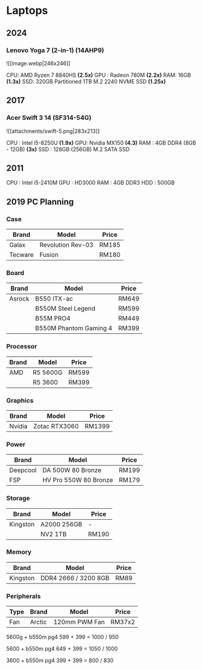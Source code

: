 
# Laptops
## 2024
### Lenovo Yoga 7 (2-in-1) (14AHP9)
![[image.webp|246x246]]

CPU: AMD Ryzen 7 8840HS **(2.5x)**
GPU : Radeon 780M **(2.2x)**
RAM: 16GB **(1.3x)**
SSD: 320GB Partitioned 1TB M.2 2240 NVME SSD **(1.25x)**
## 2017 
### Acer Swift 3 14 (SF314-54G)

![[attachments/swift-5.png|283x213]]

CPU : Intel i5-8250U **(1.9x)**
GPU: Nvidia MX150 **(4.3)**
RAM : 4GB DDR4 (8GB - 12GB) **(3x)**
SSD : 128GB (256GB) M.2 SATA SSD


## 2011
CPU : Intel i5-2410M
GPU : HD3000
RAM : 4GB DDR3
HDD : 500GB


## 2019 PC Planning
### Case
| Brand | Model | Price |
|---|---|---|
| Galax | Revolution Rev-03 | RM185 |
| Tecware | Fusion | RM180 |
### Board
|Brand| Model | Price |
|---|---|---|
| Asrock | B550 ITX-ac | RM649 |
|| B550M Steel Legend | RM599 |
|| B55M PRO4 | RM449 |
|| B550M Phantom Gaming 4 | RM399 |
### Processor
| Brand | Model    | Price |
| ----- | -------- | ----- |
| AMD   | R5 5600G | RM599 |
|       | R5 3600  | RM399 |
### Graphics
| Brand  | Model         | Price  |
| ------ | ------------- | ------ |
| Nvidia | Zotac RTX3060 | RM1399 |

### Power
|Brand| Model | Price |
|---|---|---|
| Deepcool | DA 500W 80 Bronze | RM199 |
| FSP | HV Pro 550W  80 Bronze | RM179 | 

### Storage 
|Brand| Model | Price |
|---|---|---|
| Kingston | A2000 256GB | - |
|| NV2 1TB | RM190 |

### Memory
|Brand| Model | Price |
|---|---|---|
| Kingston | DDR4 2666 / 3200 8GB | RM89 |
### Peripherals
|Type | Brand | Model | Price |
|---|---|---|---|
| Fan | Arctic | 120mm PWM Fan | RM37x2 |


5600g + b550m pg4
599 + 399 = 1000 / 950

5600  + b550m pg4
649 + 399 = 1050 / 1000


3600 + b550m pg4
399 + 399 = 800 / 830